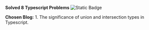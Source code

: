 **Solved 8 Typescript Problems** ![Static Badge](https://img.shields.io/badge/Typescript--Problems--Solved-8?style=plastic&logo=typeform&labelColor=%233178C6)

**Chosen Blog:** 1. The significance of union and intersection types in Typescript.
